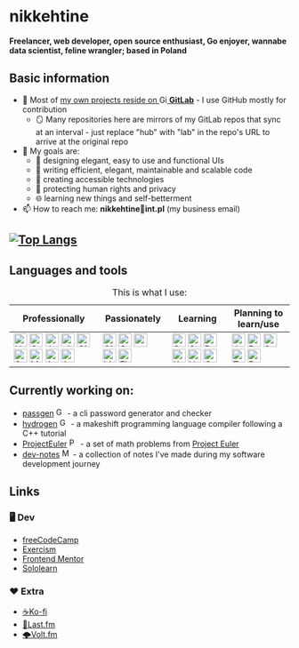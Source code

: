 # nikkehtine

**Freelancer, web developer, open source enthusiast, Go enjoyer, wannabe data scientist, feline wrangler; based in Poland**

## Basic information

- 🦊 Most of [my own projects reside on <img height="14px" alt="GitLab" src="https://cdn.jsdelivr.net/gh/devicons/devicon/icons/gitlab/gitlab-original.svg" /> **GitLab**](https://gitlab.com/nikkehtine) - I use GitHub mostly for contribution
  - 🪞 Many repositories here are mirrors of my GitLab repos that sync at an interval - just replace "hub" with "lab" in the repo's URL to arrive at the original repo
- 🤩 My goals are:
  - 🤵 designing elegant, easy to use and functional UIs
  - 🏢 writing efficient, elegant, maintainable and scalable code
  - 🤝 creating accessible technologies
  - 🔐 protecting human rights and privacy
  - 🌐 learning new things and self-betterment
- 📫 How to reach me: **nikkehtine📧int.pl** (my business email)

## [![Top Langs](https://github-readme-stats.vercel.app/api/top-langs/?username=nikkehtine&layout=donut&theme=github_dark_dimmed&langs_count=6)](https://github.com/anuraghazra/github-readme-stats)

## Languages and tools

<table>
<caption>This is what I use:</caption>
<thead>
  <tr>
    <th>Professionally</th>
    <th>Passionately</th>
    <th>Learning</th>
    <th>Planning to learn/use</th>
  </tr>
</thead>
<tbody>
  <tr>
    <td>
      <img height="24px" alt="HTML 5" src="https://cdn.jsdelivr.net/gh/devicons/devicon/icons/html5/html5-original-wordmark.svg" />
      <img height="24px" alt="CSS 3" src="https://cdn.jsdelivr.net/gh/devicons/devicon/icons/css3/css3-original-wordmark.svg" />
      <img height="24px" alt="JavaScript" src="https://cdn.jsdelivr.net/gh/devicons/devicon/icons/javascript/javascript-original.svg" />
      <img height="24px" alt="git" src="https://cdn.jsdelivr.net/gh/devicons/devicon/icons/git/git-original.svg" />
      <img height="24px" alt="GitHub" src="https://cdn.jsdelivr.net/gh/devicons/devicon/icons/github/github-original.svg" />
      <img height="24px" alt="Sass" src="https://cdn.jsdelivr.net/gh/devicons/devicon/icons/sass/sass-original.svg" />
      <img height="24px" alt="Markdown" src="https://cdn.jsdelivr.net/gh/devicons/devicon/icons/markdown/markdown-original.svg" />
      <img height="24px" alt="Adobe Photoshop" src="https://cdn.jsdelivr.net/gh/devicons/devicon/icons/photoshop/photoshop-plain.svg" />
      <img height="24px" alt="Adobe Illustrator" src="https://cdn.jsdelivr.net/gh/devicons/devicon/icons/illustrator/illustrator-plain.svg" />
    </td>
    <td>
      <img height="24px" alt="GitLab" src="https://cdn.jsdelivr.net/gh/devicons/devicon/icons/gitlab/gitlab-original.svg" />
      <img height="24px" alt="Go" src="https://cdn.jsdelivr.net/gh/devicons/devicon/icons/go/go-original-wordmark.svg" />
      <img height="24px" alt="npm" src="https://cdn.jsdelivr.net/gh/devicons/devicon/icons/npm/npm-original-wordmark.svg" />
      <img height="24px" alt="Linux" src="https://cdn.jsdelivr.net/gh/devicons/devicon/icons/linux/linux-original.svg" />
      <img height="24px" alt="Figma" src="https://cdn.jsdelivr.net/gh/devicons/devicon/icons/figma/figma-original.svg" />
    </td>
    <td>
      <img height="24px" alt="C Sharp" src="https://cdn.jsdelivr.net/gh/devicons/devicon/icons/csharp/csharp-original.svg" />
      <img height="24px" alt="C" src="https://cdn.jsdelivr.net/gh/devicons/devicon/icons/c/c-original.svg" />
      <img height="24px" alt="Python" src="https://cdn.jsdelivr.net/gh/devicons/devicon/icons/python/python-original.svg" />
      <img height="24px" alt="Kotlin" src="https://cdn.jsdelivr.net/gh/devicons/devicon/icons/kotlin/kotlin-original.svg" />
      <img height="24px" alt="Unity" src="https://cdn.jsdelivr.net/gh/devicons/devicon/icons/unity/unity-original.svg" />
      <img height="24px" alt="Godot" src="https://cdn.jsdelivr.net/gh/devicons/devicon/icons/godot/godot-original.svg" />
    </td>
    <td>
      <img height="24px" alt="Julia" src="https://cdn.jsdelivr.net/gh/devicons/devicon/icons/julia/julia-original.svg" />
      <img height="24px" alt="React" src="https://cdn.jsdelivr.net/gh/devicons/devicon/icons/react/react-original.svg" />
      <img height="24px" alt="Svelte" src="https://cdn.jsdelivr.net/gh/devicons/devicon/icons/svelte/svelte-original.svg" />
      <img height="24px" alt="TypeScript" src="https://cdn.jsdelivr.net/gh/devicons/devicon/icons/typescript/typescript-original.svg" />
      <img height="24px" alt="Rust" src="https://cdn.jsdelivr.net/gh/devicons/devicon/icons/rust/rust-plain.svg" />
    </td>
  </tr>
</tbody>
</table>

## Currently working on:

- [passgen](https://github.com/nikkehtine/passgen) <img height="16px" alt="Go" src="https://cdn.jsdelivr.net/gh/devicons/devicon/icons/go/go-original-wordmark.svg" /> - a cli password generator and checker
- [hydrogen](https://github.com/nikkehtine/hydrogen) <img height="16px" alt="Go" src="https://cdn.jsdelivr.net/gh/devicons/devicon/icons/go/go-original-wordmark.svg" /> - a makeshift programming language compiler following a C++ tutorial
- [ProjectEuler](https://github.com/nikkehtine/ProjectEuler) <img height="16px" alt="Python" src="https://cdn.jsdelivr.net/gh/devicons/devicon/icons/python/python-original.svg" /> - a set of math problems from [Project Euler](https://projecteuler.net)
- [dev-notes](https://github.com/nikkehtine/dev-notes) <img height="16px" alt="Markdown" src="https://cdn.jsdelivr.net/gh/devicons/devicon/icons/markdown/markdown-original.svg" /> - a collection of notes I've made during my software development journey

## Links

### :desktop_computer: Dev

- [freeCodeCamp](https://www.freecodecamp.org/nikkehtine)
- [Exercism](https://exercism.org/profiles/nikkehtine)
- [Frontend Mentor](https://www.frontendmentor.io/profile/nikkehtine)
- [Sololearn](https://www.sololearn.com/profile/12795719)

### :heart: Extra

- [☕Ko-fi](https://ko-fi.com/nikkehtine)
- [🎵Last.fm](https://www.last.fm/user/nikkehtine)
- [🌩Volt.fm](https://volt.fm/nikkehtine)
